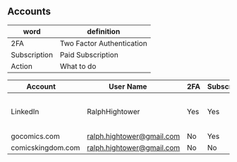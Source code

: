 ## Accounts
| **word** | **definition** |
|------|------------|
| 2FA | Two Factor Authentication |
| Subscription | Paid Subscription |
| Action | What to do |

| **Account** <image width='10%'> |   **User Name** <image width='10%'>        | **2FA** <image width='10%'>  | **Subscription** <image width='10%'> | **Action** <img width='50%'> |
|-------------|------------------------|-----------|------------------|-----------------------------------------------|
| LinkedIn   | RalphHightower         | Yes      | Yes | [Memorialize Account](https://www.linkedin.com/help/linkedin/ask/TS-RDMLP?lang=en)<br>  https://www.linkedin.com/help/linkedin/ask/TS-RDMLP?lang=en<br> Instructions are provided in link provided.  |
| gocomics.com | ralph.hightower@gmail.com | No | Yes | Cancel |
| comicskingdom.com | ralph.hightower@gmail.com | No | No | Cancel |
  
